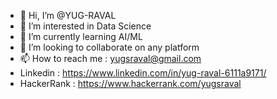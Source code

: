 - 👋 Hi, I’m @YUG-RAVAL
- 👀 I’m interested in Data Science
- 🌱 I’m currently learning AI/ML
- 💞️ I’m looking to collaborate on any platform
- 📫 How to reach me : yugsraval@gmail.com
- Linkedin : https://www.linkedin.com/in/yug-raval-6111a9171/
- HackerRank : https://www.hackerrank.com/yugsraval

<!---
YUG-RAVAL/YUG-RAVAL is a ✨ special ✨ repository because its `README.md` (this file) appears on your GitHub profile.
You can click the Preview link to take a look at your changes.
--->
